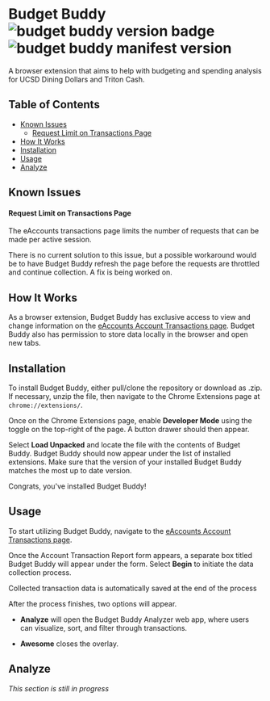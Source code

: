 # Budget Buddy ![budget buddy version badge](https://img.shields.io/badge/dynamic/json?color=informational&label=version&query=%24.version&url=https%3A%2F%2Fraw.githubusercontent.com%2Fwaymondrang%2Fbetter-budget-buddy%2Fmain%2Fmanifest.json) ![budget buddy manifest version](https://img.shields.io/badge/dynamic/json?color=informational&label=manifest%20version&query=%24.manifest_version&url=https%3A%2F%2Fraw.githubusercontent.com%2Fwaymondrang%2Fbetter-budget-buddy%2Fmain%2Fmanifest.json) <!-- omit in toc -->

A browser extension that aims to help with budgeting and spending analysis for UCSD Dining Dollars and Triton Cash.

## Table of Contents <!-- omit in toc -->

- [Known Issues](#known-issues)
    - [Request Limit on Transactions Page](#request-limit-on-transactions-page)
- [How It Works](#how-it-works)
- [Installation](#installation)
- [Usage](#usage)
- [Analyze](#analyze)

## Known Issues

#### Request Limit on Transactions Page

The eAccounts transactions page limits the number of requests that can be made per active session.

There is no current solution to this issue, but a possible workaround would be to have Budget Buddy refresh the page before the requests are throttled and continue collection. A fix is being worked on.

## How It Works

As a browser extension, Budget Buddy has exclusive access to view and change information on the [eAccounts Account Transactions page](https://eacct-ucsd-sp.transactcampus.com/eAccounts/AccountTransaction.aspx). Budget Buddy also has permission to store data locally in the browser and open new tabs.

## Installation

To install Budget Buddy, either pull/clone the repository or download as .zip. If necessary, unzip the file, then navigate to the Chrome Extensions page at `chrome://extensions/`.

Once on the Chrome Extensions page, enable **Developer Mode** using the toggle on the top-right of the page. A button drawer should then appear.

Select **Load Unpacked** and locate the file with the contents of Budget Buddy. Budget Buddy should now appear under the list of installed extensions. Make sure that the version of your installed Budget Buddy matches the most up to date version.

Congrats, you've installed Budget Buddy!

## Usage

To start utilizing Budget Buddy, navigate to the [eAccounts Account Transactions page](https://eacct-ucsd-sp.transactcampus.com/eAccounts/AccountTransaction.aspx).

Once the Account Transaction Report form appears, a separate box titled Budget Buddy will appear under the form. Select **Begin** to initiate the data collection process.

Collected transaction data is automatically saved at the end of the process

After the process finishes, two options will appear.

- **Analyze** will open the Budget Buddy Analyzer web app, where users can visualize, sort, and filter through transactions.

- **Awesome** closes the overlay.

## Analyze

_This section is still in progress_
